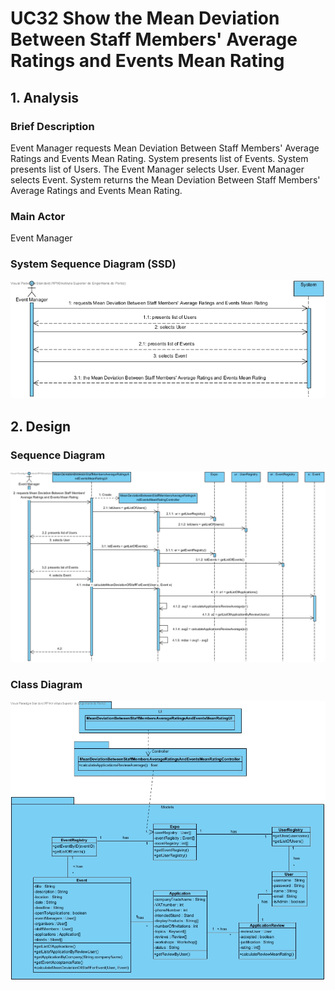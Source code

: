 # **UC32 Show the Mean Deviation Between Staff Members' Average Ratings and Events Mean Rating**

## **1. Analysis**

### Brief Description

Event Manager requests Mean Deviation Between Staff Members' Average Ratings and Events Mean Rating. System presents list of Events. System presents list of Users. The Event Manager selects User. Event Manager selects Event. System returns the Mean Deviation Between Staff Members' Average Ratings and Events Mean Rating.

### Main Actor

Event Manager

### System Sequence Diagram (SSD)

![UC32-SSD.jpg](UC32-SSD.jpg)

## **2. Design**

### Sequence Diagram

![UC32-Design-Sequence.jpg](UC32-Design-Sequence.jpg)

### Class Diagram

![UC32-Design-Class.jpg](UC32-Design-Class.jpg)